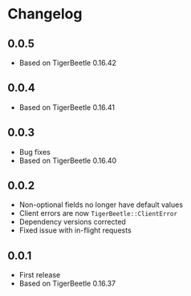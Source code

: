 # Changelog

## 0.0.5

- Based on TigerBeetle 0.16.42

## 0.0.4

- Based on TigerBeetle 0.16.41

## 0.0.3

- Bug fixes
- Based on TigerBeetle 0.16.40

## 0.0.2

- Non-optional fields no longer have default values
- Client errors are now `TigerBeetle::ClientError`
- Dependency versions corrected
- Fixed issue with in-flight requests

## 0.0.1

- First release
- Based on TigerBeetle 0.16.37
